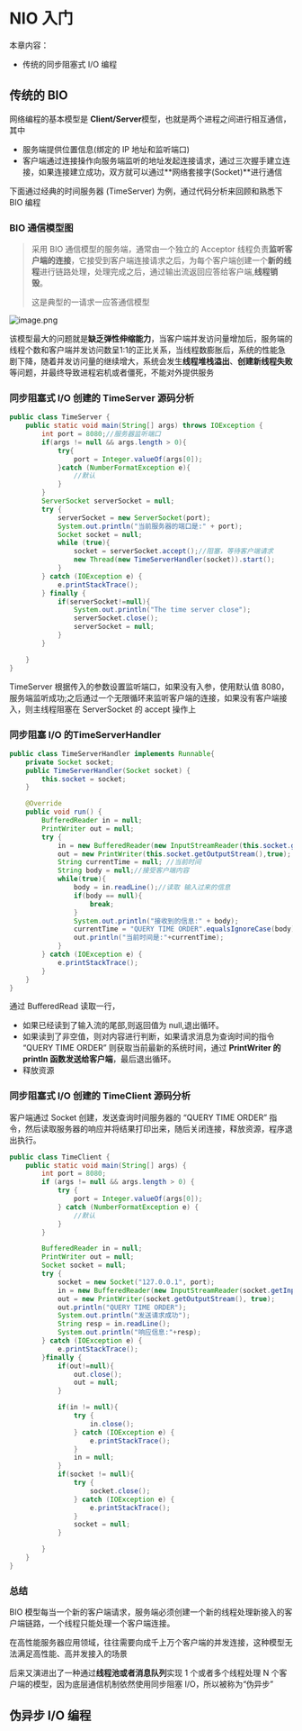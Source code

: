 # NIO 入门

本章内容：

- 传统的同步阻塞式 I/O 编程

	



## 传统的 BIO

网络编程的基本模型是 **Client/Server**模型，也就是两个进程之间进行相互通信，其中

- 服务端提供位置信息(绑定的 IP 地址和监听端口)
- 客户端通过连接操作向服务端监听的地址发起连接请求，通过三次握手建立连接，如果连接建立成功，双方就可以通过**网络套接字(Socket)**进行通信

下面通过经典的时间服务器 (TimeServer) 为例，通过代码分析来回顾和熟悉下 BIO 编程

### BIO 通信模型图

> 采用 BIO 通信模型的服务端，通常由一个独立的 Acceptor 线程负责**监听客户端的连接**，它接受到客户端连接请求之后，为每个客户端创建一个**新的线程**进行链路处理，处理完成之后，通过输出流返回应答给客户端,**线程销毁**。
>
> 这是典型的一请求一应答通信模型

![image.png](http://ww1.sinaimg.cn/large/006rAlqhly1gawyio6fiij31860gm4g1.jpg)

该模型最大的问题就是**缺乏弹性伸缩能力**，当客户端并发访问量增加后，服务端的线程个数和客户端并发访问数呈1:1的正比关系，当线程数膨胀后，系统的性能急剧下降，随着并发访问量的继续增大，系统会发生**线程堆栈溢出**、**创建新线程失败**等问题，并最终导致进程宕机或者僵死，不能对外提供服务



### 同步阻塞式 I/O 创建的 TimeServer 源码分析

```java
public class TimeServer {
    public static void main(String[] args) throws IOException {
        int port = 8080;//服务器监听端口
        if(args != null && args.length > 0){
            try{
                port = Integer.valueOf(args[0]);
            }catch (NumberFormatException e){
				//默认
            }
        }
        ServerSocket serverSocket = null;
        try {
            serverSocket = new ServerSocket(port);
            System.out.println("当前服务器的端口是:" + port);
            Socket socket = null;
            while (true){
                socket = serverSocket.accept();//阻塞，等待客户端请求
                new Thread(new TimeServerHandler(socket)).start();
            }
        } catch (IOException e) {
            e.printStackTrace();
        } finally {
            if(serverSocket!=null){
                System.out.println("The time server close");
                serverSocket.close();
                serverSocket = null;
            }
        }

    }
}
```

TimeServer 根据传入的参数设置监听端口，如果没有入参，使用默认值 8080，服务端监听成功;之后通过一个无限循环来监听客户端的连接，如果没有客户端接入，则主线程阻塞在 ServerSocket 的 accept 操作上



### 同步阻塞 I/O 的TimeServerHandler

```java
public class TimeServerHandler implements Runnable{
    private Socket socket;
    public TimeServerHandler(Socket socket) {
        this.socket = socket;
    }

    @Override
    public void run() {
        BufferedReader in = null;
        PrintWriter out = null;
        try {
            in = new BufferedReader(new InputStreamReader(this.socket.getInputStream()));
            out = new PrintWriter(this.socket.getOutputStream(),true);
            String currentTime = null; //当前时间
            String body = null;//接受客户端内容
            while(true){
                body = in.readLine();//读取 输入过来的信息
                if(body == null){
                    break;
                }
                System.out.println("接收到的信息:" + body);
                currentTime = "QUERY TIME ORDER".equalsIgnoreCase(body) ? new Date(System.currentTimeMillis()).toString() : "BAD QUERY";
                out.println("当前时间是:"+currentTime);
            }
        } catch (IOException e) {
            e.printStackTrace();
        }
    }
}
```

通过 BufferedRead 读取一行，

- 如果已经读到了输入流的尾部,则返回值为 null,退出循环。
- 如果读到了非空值，则对内容进行判断，如果请求消息为查询时间的指令 “QUERY TIME ORDER” 则获取当前最新的系统时间，通过 **PrintWriter 的 println 函数发送给客户端**，最后退出循环。
- 释放资源

### 同步阻塞式 I/O 创建的 TimeClient 源码分析

客户端通过 Socket 创建，发送查询时间服务器的 “QUERY TIME ORDER” 指令，然后读取服务器的响应并将结果打印出来，随后关闭连接，释放资源，程序退出执行。

```java
public class TimeClient {
    public static void main(String[] args) {
        int port = 8080;
        if (args != null && args.length > 0) {
            try {
                port = Integer.valueOf(args[0]);
            } catch (NumberFormatException e) {
                //默认
            }
        }

        BufferedReader in = null;
        PrintWriter out = null;
        Socket socket = null;
        try {
            socket = new Socket("127.0.0.1", port);
            in = new BufferedReader(new InputStreamReader(socket.getInputStream()));
            out = new PrintWriter(socket.getOutputStream(), true);
            out.println("QUERY TIME ORDER");
            System.out.println("发送请求成功");
            String resp = in.readLine();
            System.out.println("响应信息:"+resp);
        } catch (IOException e) {
            e.printStackTrace();
        }finally {
            if(out!=null){
                out.close();
                out = null;
            }

            if(in != null){
                try {
                    in.close();
                } catch (IOException e) {
                    e.printStackTrace();
                }
                in = null;
            }
            if(socket != null){
                try {
                    socket.close();
                } catch (IOException e) {
                    e.printStackTrace();
                }
                socket = null;
            }

        }
    }
}
```

### 总结

BIO 模型每当一个新的客户端请求，服务端必须创建一个新的线程处理新接入的客户端链路，一个线程只能处理一个客户端连接。

在高性能服务器应用领域，往往需要向成千上万个客户端的并发连接，这种模型无法满足高性能、高并发接入的场景

后来又演进出了一种通过**线程池或者消息队列**实现 1 个或者多个线程处理 N 个客户端的模型，因为底层通信机制依然使用同步阻塞 I/O，所以被称为“伪异步”



## 伪异步 I/O 编程


